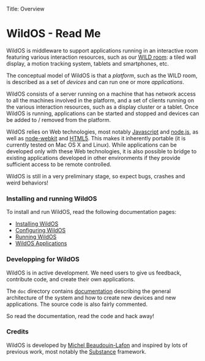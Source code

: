 Title: Overview

WildOS - Read Me
========

WildOS is middleware to support applications running in an interactive room featuring various interaction resources, such as our [WILD room](http://www.lri.fr/~mbl/WILD): a tiled wall display, a motion tracking system, tablets and smartphones, etc.

The conceptual model of WildOS is that a *platform*, such as the WILD room, is described as a set of *devices* and can run one or more *applications*.

WildOS consists of a server running on a machine that has network access to all the machines involved in the platform, and a set of clients running on the various interaction resources, such as a display cluster or a tablet. Once WildOS is running, applications can be started and stopped and devices can be added to / removed from the platform.

WildOS relies on Web technologies, most notably [Javascript](http://en.wikipedia.org/wiki/JavaScript) and [node.js](http://nodejs.org), as well as [node-webkit](https://github.com/rogerwang/node-webkit) and [HTML5](http://en.wikipedia.org/wiki/HTML5). This makes it inherently portable (it is currently tested on Mac OS X and Linux). While applications can be developed only with these Web technologies, it is also possible to bridge to existing applications developed in other environments if they provide sufficient access to be remote controlled.

WildOS is still in a very preliminary stage, so expect bugs, crashes and weird behaviors!


### Installing and running WildOS ###

To install and run WildOS, read the following documentation pages:

- [Installing WildOS](doc/installing.html)
- [Configuring WildOS](doc/configuring.html)
- [Running WildOS](doc/running.html)
- [WildOS Applications](doc/applications.html)

### Developping for WildOS ###

WildOS is in active development. We need users to give us feedback, contribute code, and create their own applications.

The `doc` directory contains [documentation](doc/index.html) describing the general architecture of the system and how to create new devices and new applications.
The source code is also fairly commented.

So read the documentation, read the code and hack away!

### Credits ###

WildOS is developed by [Michel Beaudouin-Lafon](http://www.lri.fr/~mbl) and inspired by lots of previous work, most notably the [Substance](https://www.lri.fr/perso/~mbl/WILD/publications/index.html#substance-chi11) framework.
